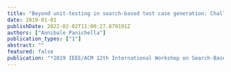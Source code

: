 ```yaml
---
title: "Beyond unit-testing in search-based test case generation: Challenges and opportunities"
date: 2019-01-01
publishDate: 2022-02-02T11:00:27.879191Z
authors: ["Annibale Panichella"]
publication_types: ["1"]
abstract: ""
featured: false
publication: "*2019 IEEE/ACM 12th International Workshop on Search-Based Software Testing (SBST)*"
---
```


